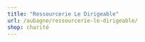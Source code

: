 ```yaml
---
title: "Ressourcerie Le Dirigeable"
url: /aubagne/ressourcerie-le-dirigeable/
shop: charité
---
```

